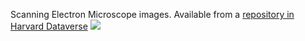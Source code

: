 Scanning Electron Microscope images. 
Available from a [repository in Harvard Dataverse](https://doi.org/10.7910/DVN/ZOFDKM)
[![](<https://img.shields.io/badge/Dataverse DOI-10.7910/DVN/ZOFDKM-orange>)](https://www.doi.org/10.7910/DVN/ZOFDKM)